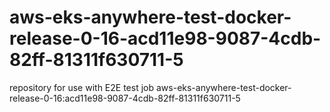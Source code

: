 # aws-eks-anywhere-test-docker-release-0-16-acd11e98-9087-4cdb-82ff-81311f630711-5
repository for use with E2E test job aws-eks-anywhere-test-docker-release-0-16:acd11e98-9087-4cdb-82ff-81311f630711-5
